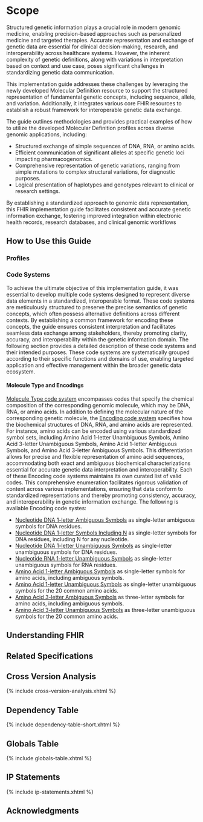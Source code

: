 # Scope

Structured genetic information plays a crucial role in modern genomic medicine, enabling precision-based approaches such as personalized medicine and targeted therapies. Accurate representation and exchange of genetic data are essential for clinical decision-making, research, and interoperability across healthcare systems. However, the inherent complexity of genetic definitions, along with variations in interpretation based on context and use case, poses significant challenges in standardizing genetic data communication.

This implementation guide addresses these challenges by leveraging the newly developed Molecular Definition resource to support the structured representation of fundamental genetic concepts, including sequence, allele, and variation. Additionally, it integrates various core FHIR resources to establish a robust framework for interoperable genetic data exchange.

The guide outlines methodologies and provides practical examples of how to utilize the developed Molecular Definition profiles across diverse genomic applications, including:

   - Structured exchange of simple sequences of DNA, RNA, or amino acids.
   - Efficient communication of significant alleles at specific genetic loci impacting pharmacogenomics.
   - Comprehensive representation of genetic variations, ranging from simple mutations to complex structural variations, for diagnostic purposes.
   - Logical presentation of haplotypes and genotypes relevant to clinical or research settings.

By establishing a standardized approach to genomic data representation, this FHIR implementation guide facilitates consistent and accurate genetic information exchange, fostering improved integration within electronic health records, research databases, and clinical genomic workflows

## How to Use this Guide

### Profiles

### Code Systems
To achieve the ultimate objective of this implementation guide, it was essential to develop multiple code systems designed to represent diverse data elements in a standardized, interoperable format. These code systems are meticulously structured to preserve the precise semantics of genetic concepts, which often possess alternative definitions across different contexts. By establishing a common framework for encoding these concepts, the guide ensures consistent interpretation and facilitates seamless data exchange among stakeholders, thereby promoting clarity, accuracy, and interoperability within the genetic information domain. The following section provides a detailed description of these code systems and their intended purposes. These code systems are systematically grouped according to their specific functions and domains of use, enabling targeted application and effective management within the broader genetic data ecosystem.
#### Molecule Type and Encodings
[Molecule Type code system](CodeSystem-molecule-type.html) encompasses codes that specify the chemical composition of the corresponding genomic molecule, which may be DNA, RNA, or amino acids. In addition to defining the molecular nature of the corresponding genetic molecule, the [Encoding code system](CodeSystem-encodings.html) specifies how the biochemical structures of DNA, RNA, and amino acids are represented. For instance, amino acids can be encoded using various standardized symbol sets, including Amino Acid 1-letter Unambiguous Symbols, Amino Acid 3-letter Unambiguous Symbols, Amino Acid 1-letter Ambiguous Symbols, and Amino Acid 3-letter Ambiguous Symbols. This differentiation allows for precise and flexible representation of amino acid sequences, accommodating both exact and ambiguous biochemical characterizations essential for accurate genetic data interpretation and interoperability. Each of these Encoding code systems maintains its own curated list of valid codes. This comprehensive enumeration facilitates rigorous validation of content across various implementations, ensuring that data conform to standardized representations and thereby promoting consistency, accuracy, and interoperability in genetic information exchange. The following is available Encoding code systes:
- [Nucleotide DNA 1-letter Ambiguous Symbols](CodeSystem-nucleotide-dna-1letter-ambiguous.html) as single-letter ambiguous symbols for DNA residues.
- [Nucleotide DNA 1-letter Symbols Including N](CodeSystem-nucleotide-dna-1letter-with-n.html) as single-letter symbols for DNA residues, including N for any nucleotide.
- [Nucleotide DNA 1-letter Unambiguous Symbols](CodeSystem-nucleotide-dna-1letter-unambiguous.html) as single-letter unambiguous symbols for DNA residues. 
- [Nucleotide RNA 1-letter Unambiguous Symbols](CodeSystem-nucleotide-rna-1letter-unambiguous.html) as single-letter unambiguous symbols for RNA residues.
- [Amino Acid 1-letter Ambiguous Symbols](CodeSystem-amino-acid-1letter-ambiguous.html) as single-letter symbols for amino acids, including ambiguous symbols.
- [Amino Acid 1-letter Unambiguous Symbols](CodeSystem-amino-acid-1letter-unambiguous.html) as single-letter unambiguous symbols for the 20 common amino acids.
- [Amino Acid 3-letter Ambiguous Symbols](CodeSystem-amino-acid-3letter-ambiguous.html) as three-letter symbols for amino acids, including ambiguous symbols.
- [Amino Acid 3-letter Unambiguous Symbols](CodeSystem-amino-acid-3letter-unambiguous.html) as three-letter unambiguous symbols for the 20 common amino acids.

### 

## Understanding FHIR

## Related Specifications

## Cross Version Analysis 

{% include cross-version-analysis.xhtml %} 

## Dependency Table 

{% include dependency-table-short.xhtml %} 

## Globals Table 

{% include globals-table.xhtml %} 

## IP Statements 

{% include ip-statements.xhtml %} 

## Acknowledgments
